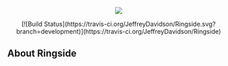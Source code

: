 <p align="center"><img src="https://laravel.com/assets/img/components/logo-laravel.svg"></p>

<p align="center">
[![Build Status](https://travis-ci.org/JeffreyDavidson/Ringside.svg?branch=development)](https://travis-ci.org/JeffreyDavidson/Ringside)
</p>

## About Ringside 

